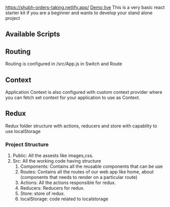 https://shubh-orders-taking.netlify.app/
[Demo live](https://shubh-orders-taking.netlify.app/)
This is a very basic react starter kit if you are a beginner and wants to develop your stand alone project

## Available Scripts



## Routing

Routing is configured in /src/App.js in Switch and Route

## Context

Application Context is also configured with custom context provider where you can fetch set context for your application to use as Context.

## Redux

Redux folder structure with actions, reducers and store with capablity to use localStorage

### Project Structure
  1. Public: All the assests like images,css.
  2. Src: All the working code having structure 
     1. Components: Contains all the reusable components that can be use
     2. Routes: Contains all the routes of our web app like home, about (components that needs to render on a particular route)
     3. Actions: All the actions responsible for redux.
     4. Reducers: Reducers for redux.
     5. Store: store of redux.
     6. localStorage: code related to localstorage
